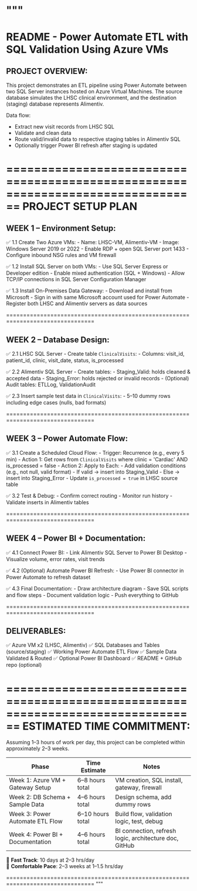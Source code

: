 """
================================================================================
README - Power Automate ETL with SQL Validation Using Azure VMs
================================================================================

PROJECT OVERVIEW:
-----------------
This project demonstrates an ETL pipeline using Power Automate between two
SQL Server instances hosted on Azure Virtual Machines. The source database 
simulates the LHSC clinical environment, and the destination (staging) 
database represents Alimentiv.

Data flow:
- Extract new visit records from LHSC SQL
- Validate and clean data
- Route valid/invalid data to respective staging tables in Alimentiv SQL
- Optionally trigger Power BI refresh after staging is updated

================================================================================
PROJECT SETUP PLAN
================================================================================

WEEK 1 – Environment Setup:
---------------------------
✅ 1.1 Create Two Azure VMs:
    - Name: LHSC-VM, Alimentiv-VM
    - Image: Windows Server 2019 or 2022
    - Enable RDP + open SQL Server port 1433
    - Configure inbound NSG rules and VM firewall

✅ 1.2 Install SQL Server on both VMs:
    - Use SQL Server Express or Developer edition
    - Enable mixed authentication (SQL + Windows)
    - Allow TCP/IP connections in SQL Server Configuration Manager

✅ 1.3 Install On-Premises Data Gateway:
    - Download and install from Microsoft
    - Sign in with same Microsoft account used for Power Automate
    - Register both LHSC and Alimentiv servers as data sources

================================================================================

WEEK 2 – Database Design:
--------------------------
✅ 2.1 LHSC SQL Server - Create table `ClinicalVisits`:
    - Columns: visit_id, patient_id, clinic, visit_date, status, is_processed

✅ 2.2 Alimentiv SQL Server - Create tables:
    - Staging_Valid: holds cleaned & accepted data
    - Staging_Error: holds rejected or invalid records
    - (Optional) Audit tables: ETLLog, ValidationAudit

✅ 2.3 Insert sample test data in `ClinicalVisits`:
    - 5–10 dummy rows including edge cases (nulls, bad formats)

================================================================================

WEEK 3 – Power Automate Flow:
-----------------------------
✅ 3.1 Create a Scheduled Cloud Flow:
    - Trigger: Recurrence (e.g., every 5 min)
    - Action 1: Get rows from `ClinicalVisits` where 
                clinic = 'Cardiac' AND is_processed = false
    - Action 2: Apply to Each:
        - Add validation conditions (e.g., not null, valid format)
        - If valid → insert into Staging_Valid
        - Else → insert into Staging_Error
        - Update `is_processed = true` in LHSC source table

✅ 3.2 Test & Debug:
    - Confirm correct routing
    - Monitor run history
    - Validate inserts in Alimentiv tables

================================================================================

WEEK 4 – Power BI + Documentation:
----------------------------------
✅ 4.1 Connect Power BI:
    - Link Alimentiv SQL Server to Power BI Desktop
    - Visualize volume, error rates, visit trends

✅ 4.2 (Optional) Automate Power BI Refresh:
    - Use Power BI connector in Power Automate to refresh dataset

✅ 4.3 Final Documentation:
    - Draw architecture diagram
    - Save SQL scripts and flow steps
    - Document validation logic
    - Push everything to GitHub

================================================================================

DELIVERABLES:
-------------
✅ Azure VM x2 (LHSC, Alimentiv)
✅ SQL Databases and Tables (source/staging)
✅ Working Power Automate ETL Flow
✅ Sample Data Validated & Routed
✅ Optional Power BI Dashboard
✅ README + GitHub repo (optional)

================================================================================
ESTIMATED TIME COMMITMENT:
================================================================================

Assuming 1–3 hours of work per day, this project can be completed within
approximately 2–3 weeks.

| Phase                            | Time Estimate      | Notes |
|----------------------------------|--------------------|----------------------------------------------------------|
| Week 1: Azure VM + Gateway Setup | 6–8 hours total    | VM creation, SQL install, gateway, firewall              |
| Week 2: DB Schema + Sample Data  | 4–6 hours total    | Design schema, add dummy rows                           |
| Week 3: Power Automate ETL Flow  | 6–10 hours total   | Build flow, validation logic, test, debug                |
| Week 4: Power BI + Documentation | 4–6 hours total    | BI connection, refresh logic, architecture doc, GitHub   |

🔹 **Fast Track**: 10 days at 2–3 hrs/day  
🔹 **Comfortable Pace**: 2–3 weeks at 1–1.5 hrs/day

================================================================================
"""
